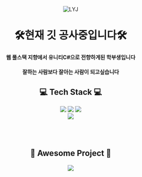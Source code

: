 <div align=center>
  
![LYJ](https://capsule-render.vercel.app/api?type=slice&color=auto&height=150&section=header&text=Exciting%20Developer%20YuJin!&fontSize=45)

# 🛠현재 깃 공사중입니다🛠


#### 웹 풀스택 지향에서 유니티C#으로 전향하게된 학부생입니다

#### 잘하는 사람보다 잘아는 사람이 되고싶습니다

  
## 💻 Tech Stack 💻

<img src="https://img.shields.io/badge/UNITY-FFFFFF?style=flat&logo=unity&logoColor=black"/>
<img src="https://img.shields.io/badge/CSharp-239120?style=flat&logo=csharp&logoColor=black"/>
<img src="https://img.shields.io/badge/PhotonNetwork-4479A1?style=flat&logo=photonnetwork&logoColor=black"/>

<br/>
<img src="https://img.shields.io/badge/DotDesign-D9E2FA?style=flat&logo=DotDesign&logoColor=black"/>


<br/><br/>

## 🥇 Awesome Project 🥇


#### [<img src="https://img.shields.io/badge/Unity와 Pun을 이용한 3D로비 및 다중 방 입장형태 온라인 게임-6876EB?style=flat&logo=condaforge&logoColor=white"/>](https://github.com/jsh991226/ProjectHIM)

</div>

